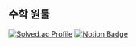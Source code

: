 ## 수학 원툴

<!-- 
![rootenter's GitHub stats](https://github-readme-stats.vercel.app/api?username=rootenter&show_icons=true&theme=highcontrast)  
![Top Langs](https://github-readme-stats.vercel.app/api/top-langs/?username=rootenter&layout=compact&theme=highcontrast)
-->
[![Solved.ac Profile](http://mazassumnida.wtf/api/generate_badge?boj=rootenter)](https://solved.ac/rootenter)
[![Notion Badge](https://img.shields.io/badge/Tech%20Blog-555263?style=flat&logoColor=white)]("https://mica-playroom-c1c.notion.site/Root-Enter-17c12458f15680348f82c8f5c4152be9")

